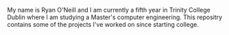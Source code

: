 My name is Ryan O'Neill and I am currently a fifth year in Trinity College Dublin where I am studying a Master's computer engineering. 
This repositry contains some of the projects I've worked on since starting college.



